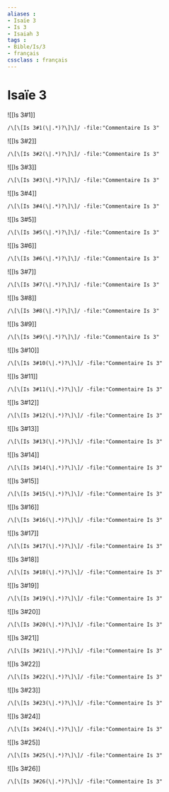 ```yaml
---
aliases : 
- Isaïe 3
- Is 3
- Isaiah 3
tags : 
- Bible/Is/3
- français
cssclass : français
---
```


# Isaïe 3

![[Is 3#1]]

```query
/\[\[Is 3#1(\|.*)?\]\]/ -file:"Commentaire Is 3"
```

![[Is 3#2]]

```query
/\[\[Is 3#2(\|.*)?\]\]/ -file:"Commentaire Is 3"
```

![[Is 3#3]]

```query
/\[\[Is 3#3(\|.*)?\]\]/ -file:"Commentaire Is 3"
```

![[Is 3#4]]

```query
/\[\[Is 3#4(\|.*)?\]\]/ -file:"Commentaire Is 3"
```

![[Is 3#5]]

```query
/\[\[Is 3#5(\|.*)?\]\]/ -file:"Commentaire Is 3"
```

![[Is 3#6]]

```query
/\[\[Is 3#6(\|.*)?\]\]/ -file:"Commentaire Is 3"
```

![[Is 3#7]]

```query
/\[\[Is 3#7(\|.*)?\]\]/ -file:"Commentaire Is 3"
```

![[Is 3#8]]

```query
/\[\[Is 3#8(\|.*)?\]\]/ -file:"Commentaire Is 3"
```

![[Is 3#9]]

```query
/\[\[Is 3#9(\|.*)?\]\]/ -file:"Commentaire Is 3"
```

![[Is 3#10]]

```query
/\[\[Is 3#10(\|.*)?\]\]/ -file:"Commentaire Is 3"
```

![[Is 3#11]]

```query
/\[\[Is 3#11(\|.*)?\]\]/ -file:"Commentaire Is 3"
```

![[Is 3#12]]

```query
/\[\[Is 3#12(\|.*)?\]\]/ -file:"Commentaire Is 3"
```

![[Is 3#13]]

```query
/\[\[Is 3#13(\|.*)?\]\]/ -file:"Commentaire Is 3"
```

![[Is 3#14]]

```query
/\[\[Is 3#14(\|.*)?\]\]/ -file:"Commentaire Is 3"
```

![[Is 3#15]]

```query
/\[\[Is 3#15(\|.*)?\]\]/ -file:"Commentaire Is 3"
```

![[Is 3#16]]

```query
/\[\[Is 3#16(\|.*)?\]\]/ -file:"Commentaire Is 3"
```

![[Is 3#17]]

```query
/\[\[Is 3#17(\|.*)?\]\]/ -file:"Commentaire Is 3"
```

![[Is 3#18]]

```query
/\[\[Is 3#18(\|.*)?\]\]/ -file:"Commentaire Is 3"
```

![[Is 3#19]]

```query
/\[\[Is 3#19(\|.*)?\]\]/ -file:"Commentaire Is 3"
```

![[Is 3#20]]

```query
/\[\[Is 3#20(\|.*)?\]\]/ -file:"Commentaire Is 3"
```

![[Is 3#21]]

```query
/\[\[Is 3#21(\|.*)?\]\]/ -file:"Commentaire Is 3"
```

![[Is 3#22]]

```query
/\[\[Is 3#22(\|.*)?\]\]/ -file:"Commentaire Is 3"
```

![[Is 3#23]]

```query
/\[\[Is 3#23(\|.*)?\]\]/ -file:"Commentaire Is 3"
```

![[Is 3#24]]

```query
/\[\[Is 3#24(\|.*)?\]\]/ -file:"Commentaire Is 3"
```

![[Is 3#25]]

```query
/\[\[Is 3#25(\|.*)?\]\]/ -file:"Commentaire Is 3"
```

![[Is 3#26]]

```query
/\[\[Is 3#26(\|.*)?\]\]/ -file:"Commentaire Is 3"
```

